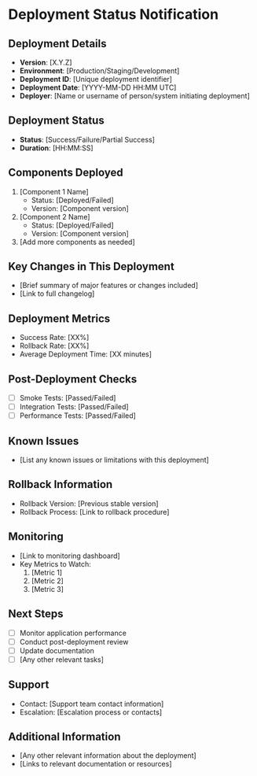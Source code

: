 # Deployment Status Notification

## Deployment Details
- **Version**: [X.Y.Z]
- **Environment**: [Production/Staging/Development]
- **Deployment ID**: [Unique deployment identifier]
- **Deployment Date**: [YYYY-MM-DD HH:MM UTC]
- **Deployer**: [Name or username of person/system initiating deployment]

## Deployment Status
- **Status**: [Success/Failure/Partial Success]
- **Duration**: [HH:MM:SS]

## Components Deployed
1. [Component 1 Name]
   - Status: [Deployed/Failed]
   - Version: [Component version]
2. [Component 2 Name]
   - Status: [Deployed/Failed]
   - Version: [Component version]
3. [Add more components as needed]

## Key Changes in This Deployment
- [Brief summary of major features or changes included]
- [Link to full changelog]

## Deployment Metrics
- Success Rate: [XX%]
- Rollback Rate: [XX%]
- Average Deployment Time: [XX minutes]

## Post-Deployment Checks
- [ ] Smoke Tests: [Passed/Failed]
- [ ] Integration Tests: [Passed/Failed]
- [ ] Performance Tests: [Passed/Failed]

## Known Issues
- [List any known issues or limitations with this deployment]

## Rollback Information
- Rollback Version: [Previous stable version]
- Rollback Process: [Link to rollback procedure]

## Monitoring
- [Link to monitoring dashboard]
- Key Metrics to Watch:
  1. [Metric 1]
  2. [Metric 2]
  3. [Metric 3]

## Next Steps
- [ ] Monitor application performance
- [ ] Conduct post-deployment review
- [ ] Update documentation
- [ ] [Any other relevant tasks]

## Support
- Contact: [Support team contact information]
- Escalation: [Escalation process or contacts]

## Additional Information
- [Any other relevant information about the deployment]
- [Links to relevant documentation or resources]
